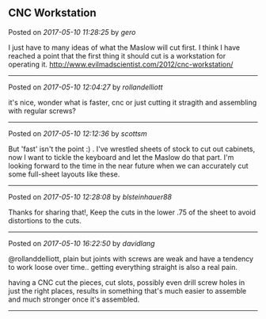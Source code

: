 ## CNC Workstation
Posted on *2017-05-10 11:28:25* by *gero*

I just have to many ideas of what the Maslow will cut first. I think I have reached a point that the first thing it should cut is a workstation for operating it.
http://www.evilmadscientist.com/2012/cnc-workstation/

---

Posted on *2017-05-10 12:04:27* by *rollandelliott*

it's nice, wonder  what is faster, cnc or just cutting it stragith and assembling with regular screws?

---

Posted on *2017-05-10 12:12:36* by *scottsm*

But 'fast' isn't the point :) . I've wrestled sheets of stock to cut out cabinets, now I want to tickle the keyboard and let the Maslow do that part.
 I'm looking forward to the time in the near future when we can accurately cut some full-sheet layouts like these.

---

Posted on *2017-05-10 12:28:08* by *blsteinhauer88*

Thanks for sharing that!, Keep the cuts in the lower .75 of the sheet to avoid distortions to the cuts.

---

Posted on *2017-05-10 16:22:50* by *davidlang*

@rollanddelliott, plain but joints with screws are weak and have a tendency to work loose over time.. getting everything straight is also a real pain.

having a CNC cut the pieces, cut slots, possibly even drill screw holes in just the right places, results in something that's much easier to assemble and much stronger once it's assembled.

---

